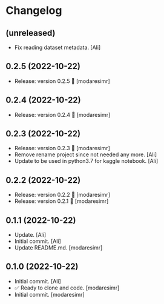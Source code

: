 Changelog
=========


(unreleased)
------------
- Fix reading dataset metadata. [Ali]


0.2.5 (2022-10-22)
------------------
- Release: version 0.2.5 🚀 [modaresimr]


0.2.4 (2022-10-22)
------------------
- Release: version 0.2.4 🚀 [modaresimr]


0.2.3 (2022-10-22)
------------------
- Release: version 0.2.3 🚀 [modaresimr]
- Remove rename project since not needed any more. [Ali]
- Update to be used in python3.7 for kaggle notebook. [Ali]


0.2.2 (2022-10-22)
------------------
- Release: version 0.2.2 🚀 [modaresimr]
- Release: version 0.2.1 🚀 [modaresimr]


0.1.1 (2022-10-22)
------------------
- Update. [Ali]
- Initial commit. [Ali]
- Update README.md. [modaresimr]


0.1.0 (2022-10-22)
------------------
- Initial commit. [Ali]
- ✅ Ready to clone and code. [modaresimr]
- Initial commit. [modaresimr]


